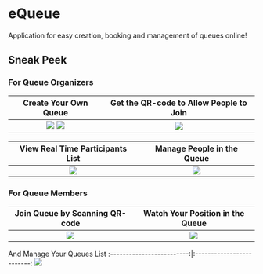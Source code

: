 # eQueue
Application for easy creation, booking and management of queues online!

## Sneak Peek
### For Queue Organizers
Create Your Own Queue  |  Get the QR-code to Allow People to Join
:---------------------------:|:-------------------------:
![](https://d.radikal.ru/d00/2010/98/2b829b7f250d.png) ![](https://c.radikal.ru/c26/2010/50/f3c6c550c8c9.png) | ![](https://d.radikal.ru/d10/2010/29/440fdee15846.png)

View Real Time Participants List           |  Manage People in the Queue
:-------------------------:|:-------------------------:
![](https://a.radikal.ru/a32/2010/af/37f1ced97ed2.png) | ![](https://b.radikal.ru/b25/2010/c2/ea56e1e984ba.png)

### For Queue Members
Join Queue by Scanning QR-code         |  Watch Your Position in the Queue
:-------------------------:|:-------------------------:
![](https://a.radikal.ru/a38/2010/74/a4bf72733a88.png) | ![](https://c.radikal.ru/c28/2010/ff/a672179a005b.png)

And Manage Your Queues List
:-------------------------:|:-------------------------:
![](https://d.radikal.ru/d23/2010/56/757117335963.png)
